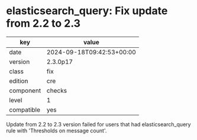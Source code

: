 [//]: # (werk v2)
# elasticsearch_query: Fix update from 2.2 to 2.3

key        | value
---------- | ---
date       | 2024-09-18T09:42:53+00:00
version    | 2.3.0p17
class      | fix
edition    | cre
component  | checks
level      | 1
compatible | yes

Update from 2.2 to 2.3 version failed for users that had elasticsearch_query rule
with 'Thresholds on message count'.
